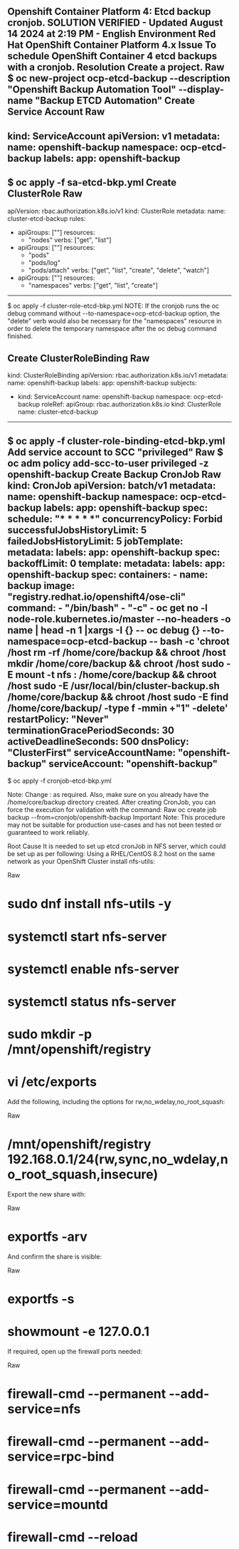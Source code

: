 Openshift Container Platform 4: Etcd backup cronjob.
 SOLUTION VERIFIED - Updated August 14 2024 at 2:19 PM - English 
Environment
Red Hat OpenShift Container Platform
4.x
Issue
To schedule OpenShift Container 4 etcd backups with a cronjob.
Resolution
Create a project.
Raw
$ oc new-project ocp-etcd-backup --description "Openshift Backup Automation Tool" --display-name "Backup ETCD Automation"
Create Service Account
Raw
---
kind: ServiceAccount
apiVersion: v1
metadata:
  name: openshift-backup
  namespace: ocp-etcd-backup
  labels:
    app: openshift-backup
---
$ oc apply -f sa-etcd-bkp.yml
Create ClusterRole
Raw
---
apiVersion: rbac.authorization.k8s.io/v1
kind: ClusterRole
metadata:
  name: cluster-etcd-backup
rules:
- apiGroups: [""]
  resources:
     - "nodes"
  verbs: ["get", "list"]
- apiGroups: [""]
  resources:
     - "pods"
     - "pods/log"
     - "pods/attach"
  verbs: ["get", "list", "create", "delete", "watch"]
- apiGroups: [""]
  resources:
     - "namespaces"
  verbs: ["get", "list", "create"]
---
$ oc apply -f cluster-role-etcd-bkp.yml
NOTE: If the cronjob runs the oc debug command without --to-namespace=ocp-etcd-backup option, the "delete" verb would also be necessary for the "namespaces" resource in order to delete the temporary namespace after the oc debug command finished.

Create ClusterRoleBinding
Raw
---
kind: ClusterRoleBinding
apiVersion: rbac.authorization.k8s.io/v1
metadata:
  name: openshift-backup
  labels:
    app: openshift-backup
subjects:
  - kind: ServiceAccount
    name: openshift-backup
    namespace: ocp-etcd-backup
roleRef:
  apiGroup: rbac.authorization.k8s.io
  kind: ClusterRole
  name: cluster-etcd-backup
---
$ oc apply -f cluster-role-binding-etcd-bkp.yml
Add service account to SCC "privileged"
Raw
$ oc adm policy add-scc-to-user privileged -z openshift-backup
Create Backup CronJob
Raw
kind: CronJob
apiVersion: batch/v1
metadata:
  name: openshift-backup
  namespace: ocp-etcd-backup
  labels:
    app: openshift-backup
spec:
  schedule: "* * * * *"
  concurrencyPolicy: Forbid
  successfulJobsHistoryLimit: 5
  failedJobsHistoryLimit: 5
  jobTemplate:
    metadata:
      labels:
        app: openshift-backup
    spec:
      backoffLimit: 0
      template:
        metadata:
          labels:
            app: openshift-backup
        spec:
          containers:
            - name: backup
              image: "registry.redhat.io/openshift4/ose-cli"
              command:
                - "/bin/bash"
                - "-c"
                - oc get no -l node-role.kubernetes.io/master --no-headers -o name | head -n 1 |xargs -I {} -- oc debug {}  --to-namespace=ocp-etcd-backup -- bash -c 'chroot /host rm -rf /home/core/backup && chroot /host  mkdir /home/core/backup && chroot /host  sudo -E  mount -t nfs <nfs-server-IP>:<shared-path>    /home/core/backup && chroot /host sudo -E /usr/local/bin/cluster-backup.sh /home/core/backup && chroot /host sudo -E find /home/core/backup/ -type f -mmin +"1" -delete'
          restartPolicy: "Never"
          terminationGracePeriodSeconds: 30
          activeDeadlineSeconds: 500
          dnsPolicy: "ClusterFirst"
          serviceAccountName: "openshift-backup"
          serviceAccount: "openshift-backup"
---
$ oc apply -f cronjob-etcd-bkp.yml

Note: Change <nfs-server-IP>:<shared-path>  as required. Also, make sure on you already have the /home/core/backup directory created.
After creating CronJob, you can force the execution for validation with the command:
Raw
oc create job backup --from=cronjob/openshift-backup
Important Note: This procedure may not be suitable for production use-cases and has not been tested or guaranteed to work reliably.

Root Cause
It is needed to set up etcd cronJob in NFS server, which could be set up as per following:
Using a RHEL/CentOS 8.2 host on the same network as your OpenShift Cluster install nfs-utils:

Raw
# sudo dnf install nfs-utils -y
# systemctl start nfs-server
# systemctl enable nfs-server
# systemctl status nfs-server
# sudo mkdir -p /mnt/openshift/registry
# vi /etc/exports
Add the following, including the options for rw,no_wdelay,no_root_squash:

Raw
# /mnt/openshift/registry         192.168.0.1/24(rw,sync,no_wdelay,no_root_squash,insecure)
Export the new share with:

Raw
# exportfs -arv
And confirm the share is visible:

Raw
# exportfs  -s
# showmount -e 127.0.0.1
If required, open up the firewall ports needed:

Raw
# firewall-cmd --permanent --add-service=nfs
# firewall-cmd --permanent --add-service=rpc-bind
# firewall-cmd --permanent --add-service=mountd
# firewall-cmd --reload
